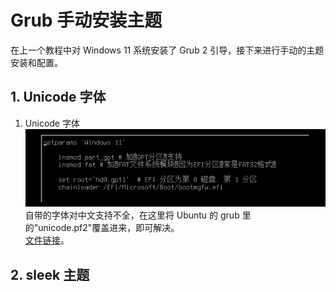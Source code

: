# Grub 手动安装主题

在上一个教程中对 Windows 11 系统安装了 Grub 2 引导，接下来进行手动的主题安装和配置。

## 1. Unicode 字体

1. Unicode 字体  
   ![Unicode 字体](images/image-index.png)
   自带的字体对中文支持不全，在这里将 Ubuntu 的 grub 里的"unicode.pf2"覆盖进来，即可解决。  
   [文件链接](c:/Users/SuperSASS/Desktop/unicode.pf2)。

## 2. sleek 主题
